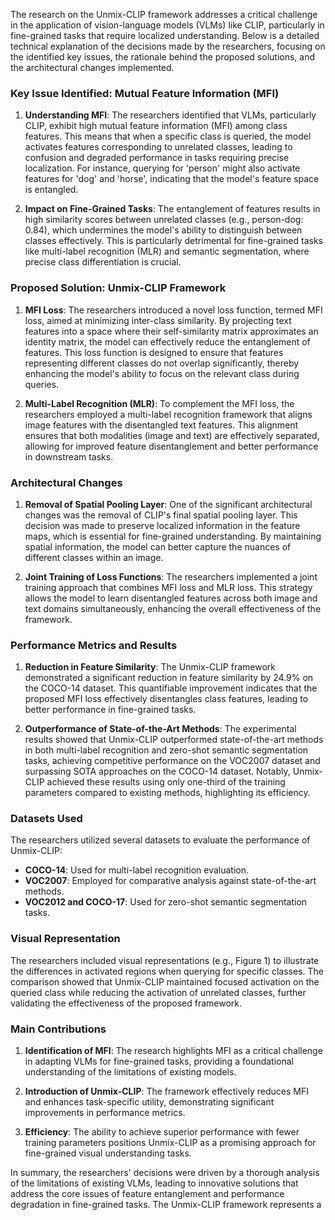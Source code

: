 The research on the Unmix-CLIP framework addresses a critical challenge in the application of vision-language models (VLMs) like CLIP, particularly in fine-grained tasks that require localized understanding. Below is a detailed technical explanation of the decisions made by the researchers, focusing on the identified key issues, the rationale behind the proposed solutions, and the architectural changes implemented.

### Key Issue Identified: Mutual Feature Information (MFI)

1. **Understanding MFI**: The researchers identified that VLMs, particularly CLIP, exhibit high mutual feature information (MFI) among class features. This means that when a specific class is queried, the model activates features corresponding to unrelated classes, leading to confusion and degraded performance in tasks requiring precise localization. For instance, querying for 'person' might also activate features for 'dog' and 'horse', indicating that the model's feature space is entangled.

2. **Impact on Fine-Grained Tasks**: The entanglement of features results in high similarity scores between unrelated classes (e.g., person-dog: 0.84), which undermines the model's ability to distinguish between classes effectively. This is particularly detrimental for fine-grained tasks like multi-label recognition (MLR) and semantic segmentation, where precise class differentiation is crucial.

### Proposed Solution: Unmix-CLIP Framework

1. **MFI Loss**: The researchers introduced a novel loss function, termed MFI loss, aimed at minimizing inter-class similarity. By projecting text features into a space where their self-similarity matrix approximates an identity matrix, the model can effectively reduce the entanglement of features. This loss function is designed to ensure that features representing different classes do not overlap significantly, thereby enhancing the model's ability to focus on the relevant class during queries.

2. **Multi-Label Recognition (MLR)**: To complement the MFI loss, the researchers employed a multi-label recognition framework that aligns image features with the disentangled text features. This alignment ensures that both modalities (image and text) are effectively separated, allowing for improved feature disentanglement and better performance in downstream tasks.

### Architectural Changes

1. **Removal of Spatial Pooling Layer**: One of the significant architectural changes was the removal of CLIP's final spatial pooling layer. This decision was made to preserve localized information in the feature maps, which is essential for fine-grained understanding. By maintaining spatial information, the model can better capture the nuances of different classes within an image.

2. **Joint Training of Loss Functions**: The researchers implemented a joint training approach that combines MFI loss and MLR loss. This strategy allows the model to learn disentangled features across both image and text domains simultaneously, enhancing the overall effectiveness of the framework.

### Performance Metrics and Results

1. **Reduction in Feature Similarity**: The Unmix-CLIP framework demonstrated a significant reduction in feature similarity by 24.9% on the COCO-14 dataset. This quantifiable improvement indicates that the proposed MFI loss effectively disentangles class features, leading to better performance in fine-grained tasks.

2. **Outperformance of State-of-the-Art Methods**: The experimental results showed that Unmix-CLIP outperformed state-of-the-art methods in both multi-label recognition and zero-shot semantic segmentation tasks, achieving competitive performance on the VOC2007 dataset and surpassing SOTA approaches on the COCO-14 dataset. Notably, Unmix-CLIP achieved these results using only one-third of the training parameters compared to existing methods, highlighting its efficiency.

### Datasets Used

The researchers utilized several datasets to evaluate the performance of Unmix-CLIP:

- **COCO-14**: Used for multi-label recognition evaluation.
- **VOC2007**: Employed for comparative analysis against state-of-the-art methods.
- **VOC2012 and COCO-17**: Used for zero-shot semantic segmentation tasks.

### Visual Representation

The researchers included visual representations (e.g., Figure 1) to illustrate the differences in activated regions when querying for specific classes. The comparison showed that Unmix-CLIP maintained focused activation on the queried class while reducing the activation of unrelated classes, further validating the effectiveness of the proposed framework.

### Main Contributions

1. **Identification of MFI**: The research highlights MFI as a critical challenge in adapting VLMs for fine-grained tasks, providing a foundational understanding of the limitations of existing models.

2. **Introduction of Unmix-CLIP**: The framework effectively reduces MFI and enhances task-specific utility, demonstrating significant improvements in performance metrics.

3. **Efficiency**: The ability to achieve superior performance with fewer training parameters positions Unmix-CLIP as a promising approach for fine-grained visual understanding tasks.

In summary, the researchers' decisions were driven by a thorough analysis of the limitations of existing VLMs, leading to innovative solutions that address the core issues of feature entanglement and performance degradation in fine-grained tasks. The Unmix-CLIP framework represents a